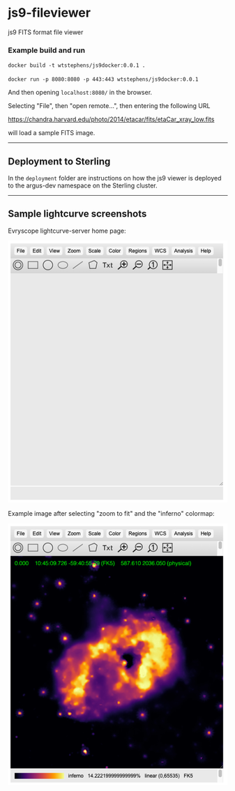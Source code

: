 # js9-fileviewer
js9 FITS format file viewer

### Example build and run
```
docker build -t wtstephens/js9docker:0.0.1 .

docker run -p 8080:8080 -p 443:443 wtstephens/js9docker:0.0.1
```
And then opening `localhost:8080/` in the browser.

Selecting "File", then "open remote...", then entering the following URL

https://chandra.harvard.edu/photo/2014/etacar/fits/etaCar_xray_low.fits

will load a sample FITS image.

-----

## Deployment to Sterling

In the `deployment` folder are instructions on how the js9 viewer is deployed to the argus-dev namespace on the Sterling cluster.

-----

## Sample lightcurve screenshots

Evryscope lightcurve-server home page:

![fits-viewer](images/fits-viewer.png)

Example image after selecting "zoom to fit" and the "inferno" colormap:

![fits-image-example](images/fits-sample.png)
